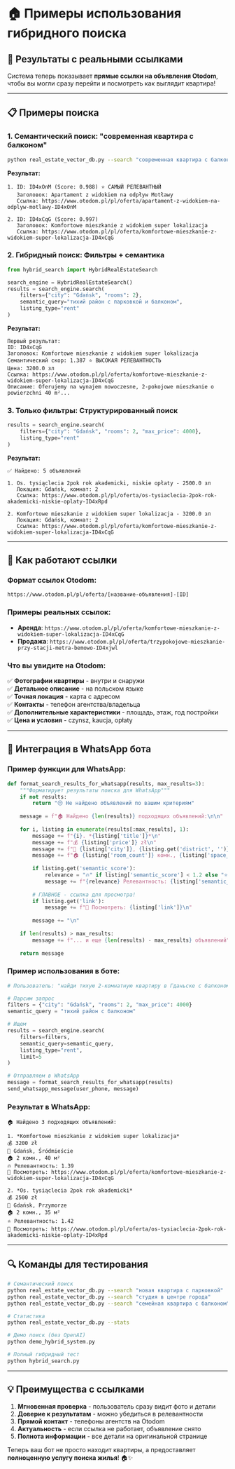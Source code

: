 # 🏠 Примеры использования гибридного поиска

## 🎯 Результаты с реальными ссылками

Система теперь показывает **прямые ссылки на объявления Otodom**, чтобы вы могли сразу перейти и посмотреть как выглядит квартира!

---

## 📋 Примеры поиска

### 1. **Семантический поиск**: "современная квартира с балконом"

```bash
python real_estate_vector_db.py --search "современная квартира с балконом"
```

**Результат:**
```
1. ID: ID4xOnM (Score: 0.988) ⭐ САМЫЙ РЕЛЕВАНТНЫЙ
   Заголовок: Apartament z widokiem na odpływ Motławy
   Ссылка: https://www.otodom.pl/pl/oferta/apartament-z-widokiem-na-odplyw-motlawy-ID4xOnM
   
2. ID: ID4xCqG (Score: 0.997)
   Заголовок: Komfortowe mieszkanie z widokiem super lokalizacja  
   Ссылка: https://www.otodom.pl/pl/oferta/komfortowe-mieszkanie-z-widokiem-super-lokalizacja-ID4xCqG
```

### 2. **Гибридный поиск**: Фильтры + семантика

```python
from hybrid_search import HybridRealEstateSearch

search_engine = HybridRealEstateSearch()
results = search_engine.search(
    filters={"city": "Gdańsk", "rooms": 2},
    semantic_query="тихий район с парковкой и балконом",
    listing_type="rent"
)
```

**Результат:**
```
Первый результат:
ID: ID4xCqG
Заголовок: Komfortowe mieszkanie z widokiem super lokalizacja
Семантический скор: 1.387 ⭐ ВЫСОКАЯ РЕЛЕВАНТНОСТЬ
Цена: 3200.0 зл
Ссылка: https://www.otodom.pl/pl/oferta/komfortowe-mieszkanie-z-widokiem-super-lokalizacja-ID4xCqG
Описание: Oferujemy na wynajem nowoczesne, 2-pokojowe mieszkanie o powierzchni 40 m²...
```

### 3. **Только фильтры**: Структурированный поиск

```python
results = search_engine.search(
    filters={"city": "Gdańsk", "rooms": 2, "max_price": 4000},
    listing_type="rent"
)
```

**Результат:**
```
✅ Найдено: 5 объявлений

1. Os. tysiąclecia 2pok rok akademicki, niskie opłaty - 2500.0 зл
   Локация: Gdańsk, комнат: 2
   Ссылка: https://www.otodom.pl/pl/oferta/os-tysiaclecia-2pok-rok-akademicki-niskie-oplaty-ID4xRpd
   
2. Komfortowe mieszkanie z widokiem super lokalizacja - 3200.0 зл  
   Локация: Gdańsk, комнат: 2
   Ссылка: https://www.otodom.pl/pl/oferta/komfortowe-mieszkanie-z-widokiem-super-lokalizacja-ID4xCqG
```

---

## 🔗 Как работают ссылки

### Формат ссылок Otodom:
```
https://www.otodom.pl/pl/oferta/[название-объявления]-[ID]
```

### Примеры реальных ссылок:
- **Аренда**: `https://www.otodom.pl/pl/oferta/komfortowe-mieszkanie-z-widokiem-super-lokalizacja-ID4xCqG`
- **Продажа**: `https://www.otodom.pl/pl/oferta/trzypokojowe-mieszkanie-przy-stacji-metra-bemowo-ID4xjwl`

### Что вы увидите на Otodom:
✅ **Фотографии квартиры** - внутри и снаружи  
✅ **Детальное описание** - на польском языке  
✅ **Точная локация** - карта с адресом  
✅ **Контакты** - телефон агентства/владельца  
✅ **Дополнительные характеристики** - площадь, этаж, год постройки  
✅ **Цена и условия** - czynsz, kaucja, opłaty  

---

## 🤖 Интеграция в WhatsApp бота

### Пример функции для WhatsApp:

```python
def format_search_results_for_whatsapp(results, max_results=3):
    """Форматирует результаты поиска для WhatsApp"""
    if not results:
        return "😔 Не найдено объявлений по вашим критериям"
    
    message = f"🏠 Найдено {len(results)} подходящих объявлений:\n\n"
    
    for i, listing in enumerate(results[:max_results], 1):
        message += f"{i}. *{listing['title']}*\n"
        message += f"💰 {listing['price']} zł\n"
        message += f"📍 {listing['city']}, {listing.get('district', '')}\n"
        message += f"🏠 {listing['room_count']} комн., {listing['space_sm']} м²\n"
        
        if listing.get('semantic_score'):
            relevance = "🔥" if listing['semantic_score'] < 1.2 else "⭐" if listing['semantic_score'] < 1.5 else "✅"
            message += f"{relevance} Релевантность: {listing['semantic_score']:.2f}\n"
        
        # ГЛАВНОЕ - ссылка для просмотра!
        if listing.get('link'):
            message += f"👀 Посмотреть: {listing['link']}\n"
        
        message += "\n"
    
    if len(results) > max_results:
        message += f"... и еще {len(results) - max_results} объявлений"
    
    return message
```

### Пример использования в боте:

```python
# Пользователь: "найди тихую 2-комнатную квартиру в Гданьске с балконом до 4000 зл"

# Парсим запрос
filters = {"city": "Gdańsk", "rooms": 2, "max_price": 4000}
semantic_query = "тихий район с балконом"

# Ищем
results = search_engine.search(
    filters=filters,
    semantic_query=semantic_query,
    listing_type="rent",
    limit=5
)

# Отправляем в WhatsApp
message = format_search_results_for_whatsapp(results)
send_whatsapp_message(user_phone, message)
```

### Результат в WhatsApp:
```
🏠 Найдено 3 подходящих объявлений:

1. *Komfortowe mieszkanie z widokiem super lokalizacja*
💰 3200 zł
📍 Gdańsk, Śródmieście  
🏠 2 комн., 40 м²
🔥 Релевантность: 1.39
👀 Посмотреть: https://www.otodom.pl/pl/oferta/komfortowe-mieszkanie-z-widokiem-super-lokalizacja-ID4xCqG

2. *Os. tysiąclecia 2pok rok akademicki*
💰 2500 zł
📍 Gdańsk, Przymorze
🏠 2 комн., 35 м²
⭐ Релевантность: 1.42
👀 Посмотреть: https://www.otodom.pl/pl/oferta/os-tysiaclecia-2pok-rok-akademicki-niskie-oplaty-ID4xRpd
```

---

## 🔍 Команды для тестирования

```bash
# Семантический поиск
python real_estate_vector_db.py --search "новая квартира с парковкой"
python real_estate_vector_db.py --search "студия в центре города"
python real_estate_vector_db.py --search "семейная квартира с балконом"

# Статистика
python real_estate_vector_db.py --stats

# Демо поиск (без OpenAI)  
python demo_hybrid_system.py

# Полный гибридный тест
python hybrid_search.py
```

---

## 💡 Преимущества с ссылками

1. **Мгновенная проверка** - пользователь сразу видит фото и детали
2. **Доверие к результатам** - можно убедиться в релевантности  
3. **Прямой контакт** - телефоны агентств на Otodom
4. **Актуальность** - если ссылка не работает, объявление снято
5. **Полнота информации** - все детали на оригинальной странице

Теперь ваш бот не просто находит квартиры, а предоставляет **полноценную услугу поиска жилья**! 🏠✨



